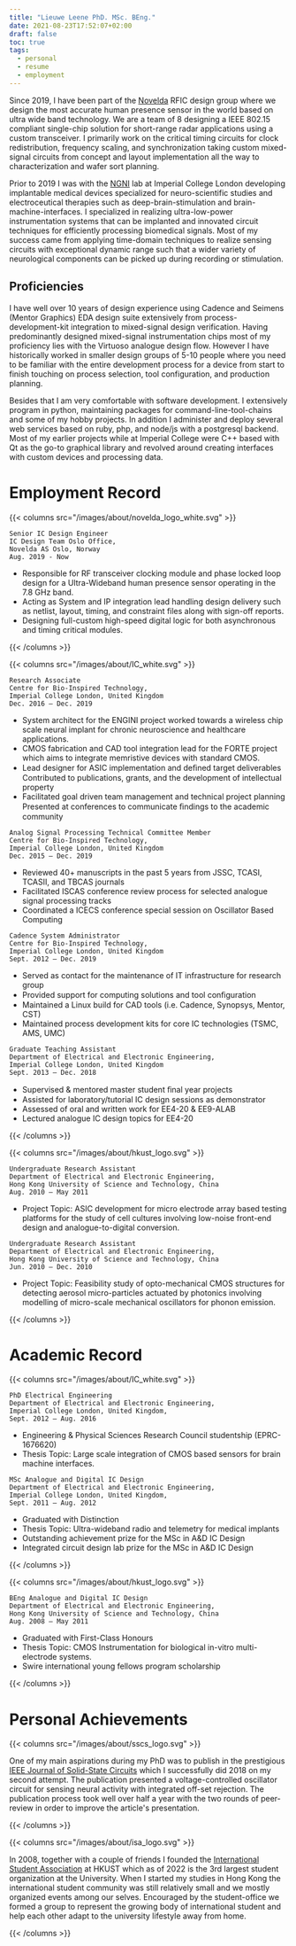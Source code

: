 ```yaml
---
title: "Lieuwe Leene PhD. MSc. BEng."
date: 2021-08-23T17:52:07+02:00
draft: false
toc: true
tags:
  - personal
  - resume
  - employment
---
```



Since 2019, I have been part of the [Novelda](https://novelda.com/) RFIC design
group where we design the most accurate human presence sensor in the world based
on ultra wide band technology. We are a team of 8 designing a IEEE 802.15
compliant single-chip solution for short-range radar applications using a
custom transceiver. I primarily work on the critical timing circuits for clock
redistribution, frequency scaling, and synchronization taking custom
mixed-signal circuits from concept and layout implementation all the way to
characterization and wafer sort planning.

Prior to 2019 I was with the [NGNI](https://www.imperial.ac.uk/next-generation-neural-interfaces)
lab at Imperial College London developing implantable medical devices
specialized for neuro-scientific studies and electroceutical therapies such as
deep-brain-stimulation and brain-machine-interfaces. I specialized in realizing
ultra-low-power instrumentation systems that can be implanted and innovated circuit
techniques for efficiently processing biomedical signals. Most of my success
came from applying time-domain techniques to realize sensing circuits with
exceptional dynamic range such that a wider variety of neurological components
can be picked up during recording or stimulation.

## Proficiencies

I have well over 10 years of design experience using Cadence and Seimens (Mentor Graphics)
EDA design suite extensively from process-development-kit integration to mixed-signal
design verification. Having predominantly designed mixed-signal instrumentation chips most of my
proficiency lies with the Virtuoso analogue design flow. However I have historically
worked in smaller design groups of 5-10 people where you need to be familiar with
the entire development process for a device from start to finish touching on process selection,
tool configuration, and production planning.

Besides that I am very comfortable with software development. I
extensively program in python, maintaining packages for command-line-tool-chains
and some of my hobby projects. In addition I administer and deploy several web
services based on ruby, php, and node/js with a postgresql backend. Most of
my earlier projects while at Imperial College were C++ based with Qt as the
go-to graphical library and revolved around creating interfaces with custom
devices and processing data.

# Employment Record

{{< columns src="/images/about/novelda_logo_white.svg" >}}

```
Senior IC Design Engineer
IC Design Team Oslo Office,
Novelda AS Oslo, Norway
Aug. 2019 - Now
```

 - Responsible for RF transceiver clocking module and phase locked loop design
 for a Ultra-Wideband human presence sensor operating in the 7.8 GHz band.
 - Acting as System and IP integration lead handling design delivery such as
 netlist, layout, timing, and constraint files along with sign-off reports.
 - Designing full-custom high-speed digital logic for both asynchronous and
 timing critical modules.

{{< /columns >}}

{{< columns src="/images/about/IC_white.svg" >}}

```
Research Associate
Centre for Bio-Inspired Technology,
Imperial College London, United Kingdom
Dec. 2016 – Dec. 2019
```

 - System architect for the ENGINI project worked towards a wireless
chip scale neural implant for chronic neuroscience and healthcare applications.
 - CMOS fabrication and CAD tool integration lead for the FORTE project
which aims to integrate memristive devices with standard CMOS.
 - Lead designer for ASIC implementation and deﬁned target deliverables
Contributed to publications, grants, and the development of intellectual property
 - Facilitated goal driven team management and technical project planning
Presented at conferences to communicate ﬁndings to the academic community

```
Analog Signal Processing Technical Committee Member
Centre for Bio-Inspired Technology,
Imperial College London, United Kingdom
Dec. 2015 – Dec. 2019
```

 - Reviewed 40+ manuscripts in the past 5 years from JSSC, TCASI, TCASII, and TBCAS journals
 - Facilitated ISCAS conference review process for selected analogue signal processing tracks
 - Coordinated a ICECS conference special session on Oscillator Based Computing

```
Cadence System Administrator
Centre for Bio-Inspired Technology,
Imperial College London, United Kingdom
Sept. 2012 – Dec. 2019
```

 - Served as contact for the maintenance of IT infrastructure for research group
 - Provided support for computing solutions and tool conﬁguration
 - Maintained a Linux build for CAD tools (i.e. Cadence, Synopsys, Mentor, CST)
 - Maintained process development kits for core IC technologies (TSMC, AMS, UMC)

```
Graduate Teaching Assistant
Department of Electrical and Electronic Engineering,
Imperial College London, United Kingdom
Sept. 2013 – Dec. 2018
```

 - Supervised & mentored master student ﬁnal year projects
 - Assisted for laboratory/tutorial IC design sessions as demonstrator
 - Assessed of oral and written work for EE4-20 & EE9-ALAB
 - Lectured analogue IC design topics for EE4-20

{{< /columns >}}


{{< columns src="/images/about/hkust_logo.svg" >}}

```
Undergraduate Research Assistant
Department of Electrical and Electronic Engineering,
Hong Kong University of Science and Technology, China
Aug. 2010 – May 2011
```

 - Project Topic: ASIC development for micro electrode array based testing platforms for the study of cell cultures involving low-noise front-end design and analogue-to-digital conversion.

```
Undergraduate Research Assistant
Department of Electrical and Electronic Engineering,
Hong Kong University of Science and Technology, China
Jun. 2010 – Dec. 2010
```

 - Project Topic: Feasibility study of opto-mechanical CMOS structures for
detecting aerosol micro-particles actuated by photonics involving modelling
of micro-scale mechanical oscillators for phonon emission.

{{< /columns >}}

# Academic Record

{{< columns src="/images/about/IC_white.svg" >}}

```
PhD Electrical Engineering
Department of Electrical and Electronic Engineering,
Imperial College London, United Kingdom,
Sept. 2012 – Aug. 2016
```

 - Engineering & Physical Sciences Research Council studentship (EPRC-1676620)
 - Thesis Topic: Large scale integration of CMOS based sensors for brain machine interfaces.


```
MSc Analogue and Digital IC Design
Department of Electrical and Electronic Engineering,
Imperial College London, United Kingdom,
Sept. 2011 – Aug. 2012
```

 - Graduated with Distinction
 - Thesis Topic: Ultra-wideband radio and telemetry for medical implants
 - Outstanding achievement prize for the MSc in A&D IC Design
 - Integrated circuit design lab prize for the MSc in A&D IC Design

{{< /columns >}}

{{< columns src="/images/about/hkust_logo.svg" >}}

```
BEng Analogue and Digital IC Design
Department of Electrical and Electronic Engineering,
Hong Kong University of Science and Technology, China
Aug. 2008 – May 2011
```

 - Graduated with First-Class Honours
 - Thesis Topic: CMOS Instrumentation for biological in-vitro multi-electrode systems.
 - Swire international young fellows program scholarship

{{< /columns >}}

# Personal Achievements

{{< columns src="/images/about/sscs_logo.svg" >}}

One of my main aspirations during my PhD was to publish in the prestigious
[IEEE Journal of Solid-State Circuits](https://sscs.ieee.org/publications/ieee-journal-of-solid-state-circuits-jssc)
which I successfully did 2018 on my second attempt. The publication presented
a voltage-controlled oscillator circuit for sensing neural activity with
integrated off-set rejection. The publication process took well over half a year
with the two rounds of peer-review in order to improve the article's presentation.

{{< /columns >}}


{{< columns src="/images/about/isa_logo.svg" >}}

In 2008, together with a couple of friends I founded the
[International Student Association](https://isa.hkust.edu.hk/) at HKUST which
as of 2022 is the 3rd largest student organization at the University. When
I started my studies in Hong Kong the international student community was still
relatively small and we mostly organized events among our selves. Encouraged
by the student-office we formed a group to represent the growing body of
international student and help each other adapt to the university lifestyle
away from home.

{{< /columns >}}
